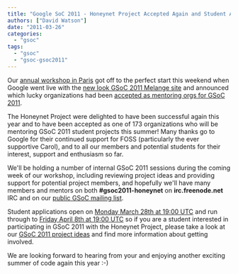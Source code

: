 ```yaml
---
title: "Google SoC 2011 - Honeynet Project Accepted Again and Student Applications Open!"
authors: ["David Watson"]
date: "2011-03-26"
categories: 
  - "gsoc"
tags: 
  - "gsoc"
  - "gsoc-gsoc2011"
---
```


Our [annual workshop in Paris](https://www.honeynet.org/node/626) got off to the perfect start this weekend when Google went live with the [new look GSoC 2011 Melange site](http://www.google-melange.com) and announced which lucky organizations had been [accepted as mentoring orgs for GSoC 2011](http://www.google-melange.com/gsoc/accepted_orgs/google/gsoc2011).  
  
The Honeynet Project were delighted to have been successful again this year and to have been accepted as one of 173 organizations who will be mentoring GSoC 2011 student projects this summer! Many thanks go to Google for their continued support for FOSS (particularly the ever supportive Carol), and to all our members and potential students for their interest, support and enthusiasm so far.  
  
We'll be holding a number of internal GSoC 2011 sessions during the coming week of our workshop, including reviewing project ideas and providing support for potential project members, and hopefully we'll have many members and mentors on both **#gsoc2011-honeynet** on **irc.freenode.net** IRC and on our [public GSoC mailing list](https://public.honeynet.org/mailman/listinfo/gsoc).  
  
Student applications open on [Monday March 28th at 19:00 UTC](http://www.google-melange.com/document/show/gsoc_program/google/gsoc2011/timeline) and run through to [Friday April 8th at 19:00 UTC](http://www.google-melange.com/document/show/gsoc_program/google/gsoc2011/timeline) so if you are a student interested in participating in GSoC 2011 with the Honeynet Project, please take a look at our [GSoC 2011 project ideas](/gsoc/ideas) and find more information about getting involved.  
  
We are looking forward to hearing from your and enjoying another exciting summer of code again this year :-)
